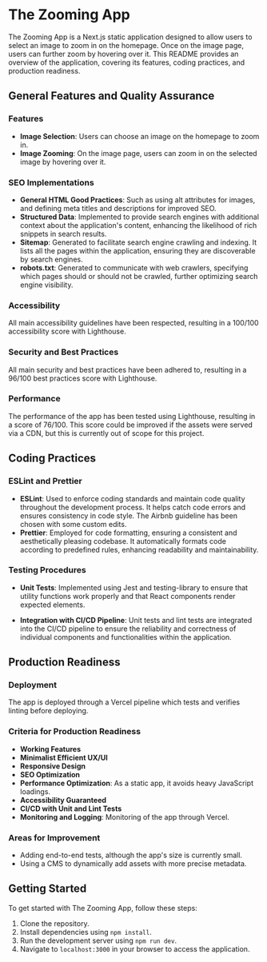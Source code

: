 # The Zooming App

The Zooming App is a Next.js static application designed to allow users to select an image to zoom in on the homepage. Once on the image page, users can further zoom by hovering over it. This README provides an overview of the application, covering its features, coding practices, and production readiness.

## General Features and Quality Assurance

### Features

- **Image Selection**: Users can choose an image on the homepage to zoom in.
- **Image Zooming**: On the image page, users can zoom in on the selected image by hovering over it.

### SEO Implementations

- **General HTML Good Practices**: Such as using alt attributes for images, and defining meta titles and descriptions for improved SEO.
- **Structured Data**: Implemented to provide search engines with additional context about the application's content, enhancing the likelihood of rich snippets in search results.
- **Sitemap**: Generated to facilitate search engine crawling and indexing. It lists all the pages within the application, ensuring they are discoverable by search engines.
- **robots.txt**: Generated to communicate with web crawlers, specifying which pages should or should not be crawled, further optimizing search engine visibility.

### Accessibility

All main accessibility guidelines have been respected, resulting in a 100/100 accessibility score with Lighthouse.

### Security and Best Practices

All main security and best practices have been adhered to, resulting in a 96/100 best practices score with Lighthouse.

### Performance

The performance of the app has been tested using Lighthouse, resulting in a score of 76/100. This score could be improved if the assets were served via a CDN, but this is currently out of scope for this project.

## Coding Practices

### ESLint and Prettier

- **ESLint**: Used to enforce coding standards and maintain code quality throughout the development process. It helps catch code errors and ensures consistency in code style. The Airbnb guideline has been chosen with some custom edits.
- **Prettier**: Employed for code formatting, ensuring a consistent and aesthetically pleasing codebase. It automatically formats code according to predefined rules, enhancing readability and maintainability.

### Testing Procedures

- **Unit Tests**: Implemented using Jest and testing-library to ensure that utility functions work properly and that React components render expected elements.

- **Integration with CI/CD Pipeline**: Unit tests and lint tests are integrated into the CI/CD pipeline to ensure the reliability and correctness of individual components and functionalities within the application.

## Production Readiness

### Deployment

The app is deployed through a Vercel pipeline which tests and verifies linting before deploying.

### Criteria for Production Readiness

- **Working Features**
- **Minimalist Efficient UX/UI**
- **Responsive Design**
- **SEO Optimization**
- **Performance Optimization**: As a static app, it avoids heavy JavaScript loadings.
- **Accessibility Guaranteed**
- **CI/CD with Unit and Lint Tests**
- **Monitoring and Logging**: Monitoring of the app through Vercel.

### Areas for Improvement

- Adding end-to-end tests, although the app's size is currently small.
- Using a CMS to dynamically add assets with more precise metadata.

## Getting Started

To get started with The Zooming App, follow these steps:

1. Clone the repository.
2. Install dependencies using `npm install`.
3. Run the development server using `npm run dev`.
4. Navigate to `localhost:3000` in your browser to access the application.
